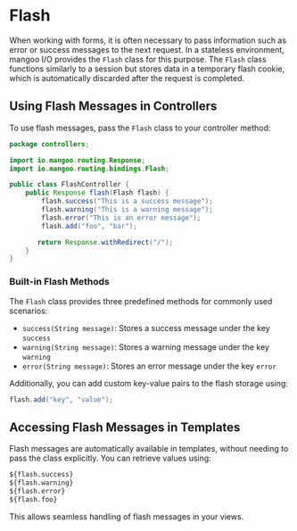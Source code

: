 # Flash

When working with forms, it is often necessary to pass information such as error or success messages to the next request. In a stateless environment, mangoo I/O provides the `Flash` class for this purpose. The `Flash` class functions similarly to a session but stores data in a temporary flash cookie, which is automatically discarded after the request is completed.

## Using Flash Messages in Controllers

To use flash messages, pass the `Flash` class to your controller method:

```java
package controllers;

import io.mangoo.routing.Response;
import io.mangoo.routing.bindings.Flash;

public class FlashController {
    public Response flash(Flash flash) {
        flash.success("This is a success message");
        flash.warning("This is a warning message");
        flash.error("This is an error message");
        flash.add("foo", "bar");

       return Response.withRedirect("/");
    }
}
```

### Built-in Flash Methods

The `Flash` class provides three predefined methods for commonly used scenarios:
- `success(String message)`: Stores a success message under the key `success`
- `warning(String message)`: Stores a warning message under the key `warning`
- `error(String message)`: Stores an error message under the key `error`

Additionally, you can add custom key-value pairs to the flash storage using:

```java
flash.add("key", "value");
```

## Accessing Flash Messages in Templates

Flash messages are automatically available in templates, without needing to pass the class explicitly. You can retrieve values using:

```html
${flash.success}
${flash.warning}
${flash.error}
${flash.foo}
```

This allows seamless handling of flash messages in your views.
